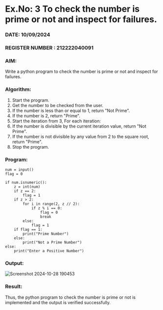 # Ex.No: 3 To check the number is prime or not and inspect for failures.
 
### DATE:  10/09/2024                                                                          
### REGISTER NUMBER : 212222040091
### AIM: 
Write a python program to check the number is prime or not and inspect for failures.
 
### Algorithm:
1. Start the program.
2. Get the number to be checked from the user.
3. If the number is less than or equal to 1, return "Not Prime".
4. If the number is 2, return "Prime".
5. Start the iteration from 3, For each iteration:
6. If the number is divisible by the current iteration value, return "Not Prime".
7. If the number is not divisible by any value from 2 to the square root, return "Prime".
8. Stop the program.

### Program:
```
num = input()
flag = 0

if num.isnumeric():
    z = int(num)
    if z == 2:
        flag = 1
    if z > 2:
        for i in range(2, z // 2):
            if z % i == 0:
                flag = 0
                break
        else:
            flag = 1
    if flag == 1:
        print("Prime Number")
    else:
        print("Not a Prime Number")
else:
    print("Enter a Positive Number")
```

### Output:

![Screenshot 2024-10-28 190453](https://github.com/user-attachments/assets/8d07f263-95fd-465d-8bee-20de28533f53)


### Result:
Thus, the python program to check the number is prime or not is implemented and the output is verified successfully.
